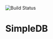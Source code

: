 ![Build Status](https://dev.azure.com/xuyifanfrank/acmdb20/_apis/build/status/xuyifangreeneyes.acmdb-516071910074?branchName=master)

# SimpleDB